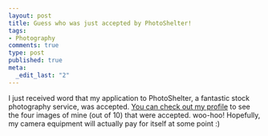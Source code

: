 ```yaml
--- 
layout: post
title: Guess who was just accepted by PhotoShelter!
tags: 
- Photography
comments: true
type: post
published: true
meta: 
  _edit_last: "2"
---
```

I just received word that my application to PhotoShelter, a fantastic stock photography service, was accepted. <a href="http://psc.photoshelter.com/user/aaronbrethorst">You can check out my profile</a> to see the four images of mine (out of 10) that were accepted. woo-hoo! Hopefully, my camera equipment will actually pay for itself at some point :)
